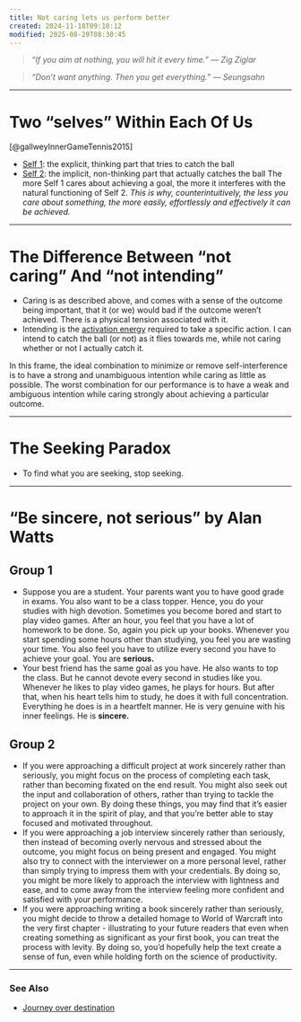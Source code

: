 ```yaml
---
title: Not caring lets us perform better
created: 2024-11-18T09:18:12
modified: 2025-08-29T08:30:45
---
```


> _“If you aim at nothing, you will hit it every time.” — Zig Ziglar_

> _“Don’t want anything. Then you get everything.” — Seungsahn_

---

# Two “selves” Within Each Of Us

[@gallweyInnerGameTennis2015]

* <u>Self 1</u>: the explicit, thinking part that tries to catch the ball
* <u>Self 2</u>: the implicit, non-thinking part that actually catches the ball
The more Self 1 cares about achieving a goal, the more it interferes with the natural functioning of Self 2. _This is why, counterintuitively, the less you care about something, the more easily, effortlessly and effectively it can be achieved._

---

# The Difference Between “not caring” And “not intending”

* Caring is as described above, and comes with a sense of the outcome being important, that it (or we) would bad if the outcome weren’t achieved. There is a physical tension associated with it.
* Intending is the [activation energy](why-is-it-so-hard-to-just-do-the-work.md) required to take a specific action. I can intend to catch the ball (or not) as it flies towards me, while not caring whether or not I actually catch it.

In this frame, the ideal combination to minimize or remove self-interference is to have a strong and unambiguous intention while caring as little as possible. The worst combination for our performance is to have a weak and ambiguous intention while caring strongly about achieving a particular outcome.

---

# The Seeking Paradox

* To find what you are seeking, stop seeking.

---

# “Be sincere, not serious” by Alan Watts

## Group 1

* Suppose you are a student. Your parents want you to have good grade in exams. You also want to be a class topper. Hence, you do your studies with high devotion. Sometimes you become bored and start to play video games. After an hour, you feel that you have a lot of homework to be done. So, again you pick up your books. Whenever you start spending some hours other than studying, you feel you are wasting your time. You also feel you have to utilize every second you have to achieve your goal. You are **serious.**
* Your best friend has the same goal as you have. He also wants to top the class. But he cannot devote every second in studies like you. Whenever he likes to play video games, he plays for hours. But after that, when his heart tells him to study, he does it with full concentration. Everything he does is in a heartfelt manner. He is very genuine with his inner feelings. He is **sincere.**

## Group 2

* If you were approaching a difficult project at work sincerely rather than seriously, you might focus on the process of completing each task, rather than becoming fixated on the end result. You might also seek out the input and collaboration of others, rather than trying to tackle the project on your own. By doing these things, you may find that it’s easier to approach it in the spirit of play, and that you’re better able to stay focused and motivated throughout.
* If you were approaching a job interview sincerely rather than seriously, then instead of becoming overly nervous and stressed about the outcome, you might focus on being present and engaged. You might also try to connect with the interviewer on a more personal level, rather than simply trying to impress them with your credentials. By doing so, you might be more likely to approach the interview with lightness and ease, and to come away from the interview feeling more confident and satisfied with your performance.
* If you were approaching writing a book sincerely rather than seriously, you might decide to throw a detailed homage to World of Warcraft into the very first chapter - illustrating to your future readers that even when creating something as significant as your first book, you can treat the process with levity. By doing so, you’d hopefully help the text create a sense of fun, even while holding forth on the science of productivity.

---

### See Also

* [Journey over destination](Journey%20over%20destination.md)

